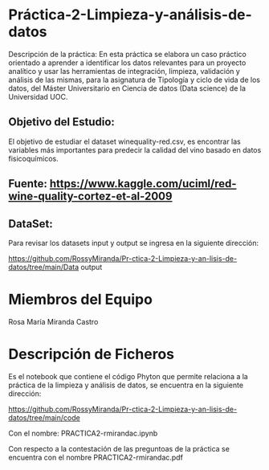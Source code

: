 # Práctica-2-Limpieza-y-análisis-de-datos

Descripción de la práctica:
En esta práctica se elabora un caso práctico orientado a aprender a identificar los datos relevantes para un proyecto analítico y usar las herramientas de integración, limpieza, validación y análisis de las mismas, para la asignatura de Tipología y ciclo de vida de los datos, del Máster Universitario en Ciencia de datos (Data science) de la Universidad UOC.
## Objetivo del Estudio: 
El objetivo de estudiar el dataset winequality-red.csv, es encontrar las variables más importantes para predecir la calidad del vino basado en datos fisicoquímicos.

## Fuente:   https://www.kaggle.com/uciml/red-wine-quality-cortez-et-al-2009

## DataSet:
Para revisar los datasets input y output se ingresa en la siguiente dirección:

https://github.com/RossyMiranda/Pr-ctica-2-Limpieza-y-an-lisis-de-datos/tree/main/Data
output


# Miembros del Equipo

Rosa María Miranda Castro

# Descripción de Ficheros

Es el notebook que contiene el código Phyton que permite relaciona a la práctica de la limpieza y análisis de datos, se encuentra en la siguiente dirección:

https://github.com/RossyMiranda/Pr-ctica-2-Limpieza-y-an-lisis-de-datos/tree/main/code

Con el nombre: PRACTICA2-rmirandac.ipynb

Con respecto a la contestación de las preguntoas de la práctica se encuentra con el nombre  PRACTICA2-rmirandac.pdf
